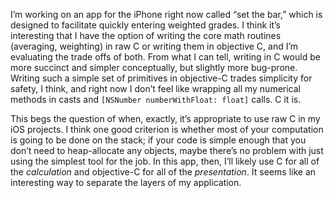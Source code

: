 I’m working on an app for the iPhone right now called “set the bar,” which is designed to facilitate quickly entering weighted grades. I think it’s interesting that I have the option of writing the core math routines (averaging, weighting) in raw C or writing them in objective C, and I’m evaluating the trade offs of both. From what I can tell, writing in C would be more succinct and simpler conceptually, but slightly more bug-prone. Writing such a simple set of primitives in objective-C trades simplicity for safety, I think, and right now I don’t feel like wrapping all my numerical methods in casts and `[NSNumber numberWithFloat: float]` calls. C it is.

This begs the question of when, exactly, it’s appropriate to use raw C in my iOS projects. I think one good criterion is whether most of your computation is going to be done on the stack; if your code is simple enough that you don’t need to heap-allocate any objects, maybe there’s no problem with just using the simplest tool for the job. In this app, then, I’ll likely use C for all of the *calculation* and objective-C for all of the *presentation*. It seems like an interesting way to separate the layers of my application.